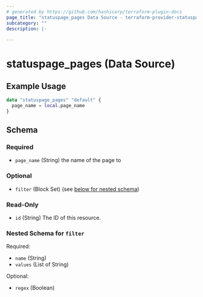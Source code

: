 ```yaml
---
# generated by https://github.com/hashicorp/terraform-plugin-docs
page_title: "statuspage_pages Data Source - terraform-provider-statuspage"
subcategory: ""
description: |-
  
---
```


# statuspage_pages (Data Source)



## Example Usage

```terraform
data "statuspage_pages" "default" {
  page_name = local.page_name
}
```

<!-- schema generated by tfplugindocs -->
## Schema

### Required

- `page_name` (String) the name of the page to

### Optional

- `filter` (Block Set) (see [below for nested schema](#nestedblock--filter))

### Read-Only

- `id` (String) The ID of this resource.

<a id="nestedblock--filter"></a>
### Nested Schema for `filter`

Required:

- `name` (String)
- `values` (List of String)

Optional:

- `regex` (Boolean)

